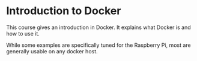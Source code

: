 # Introduction to Docker

This course gives an introduction in Docker. It explains what Docker is and how to use it.

While some examples are specifically tuned for the Raspberry Pi, most are generally usable on any docker host.